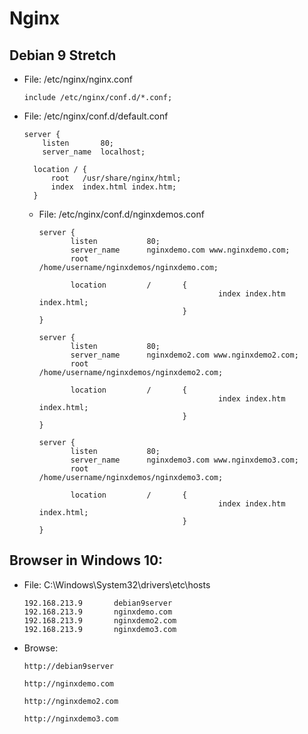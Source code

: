 # Nginx

## Debian 9 Stretch

- File: /etc/nginx/nginx.conf
  ```
  include /etc/nginx/conf.d/*.conf;
  ```

- File: /etc/nginx/conf.d/default.conf
  ```
  server {
      listen       80;
      server_name  localhost;

    ```
    ```
      location / {
          root   /usr/share/nginx/html;
          index  index.html index.htm;
      }
  ```


  - File: /etc/nginx/conf.d/nginxdemos.conf
    ```
    server {
           listen           80;
           server_name      nginxdemo.com www.nginxdemo.com;
           root             /home/username/nginxdemos/nginxdemo.com;

           location         /       {
                                            index index.htm index.html;
                                    }
    }

    server {
           listen           80;
           server_name      nginxdemo2.com www.nginxdemo2.com;
           root             /home/username/nginxdemos/nginxdemo2.com;

           location         /       {
                                            index index.htm index.html;
                                    }
    }

    server {
           listen           80;
           server_name      nginxdemo3.com www.nginxdemo3.com;
           root             /home/username/nginxdemos/nginxdemo3.com;

           location         /       {
                                            index index.htm index.html;
                                    }
    }
    ```


## Browser in Windows 10:

  - File: C:\Windows\System32\drivers\etc\hosts
    ```
    192.168.213.9		debian9server
    192.168.213.9		nginxdemo.com
    192.168.213.9		nginxdemo2.com
    192.168.213.9		nginxdemo3.com
    ```

  - Browse:
      ```
      http://debian9server
      ```
      ```
      http://nginxdemo.com
      ```
      ```
      http://nginxdemo2.com
      ```
      ```
      http://nginxdemo3.com
      ```
